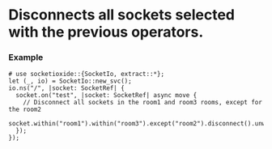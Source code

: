# Disconnects all sockets selected with the previous operators.

### Example
```
# use socketioxide::{SocketIo, extract::*};
let (_, io) = SocketIo::new_svc();
io.ns("/", |socket: SocketRef| {
  socket.on("test", |socket: SocketRef| async move {
    // Disconnect all sockets in the room1 and room3 rooms, except for the room2
    socket.within("room1").within("room3").except("room2").disconnect().unwrap();
  });
});
